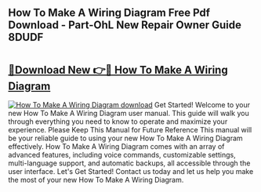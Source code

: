 ## How To Make A Wiring Diagram Free Pdf Download - Part-OhL New Repair Owner Guide 8DUDF

# <h2><a href="http://dfhw17j.blite.top/?on=How+To+Make+A+Wiring+Diagram">🔗Download New 👉🔴 How To Make A Wiring Diagram</a></h2>

[![How To Make A Wiring Diagram download](https://i.imgur.com/lujVjoI.png)](http://dfhw17j.blite.top/?on=How+To+Make+A+Wiring+Diagram)
Get Started! Welcome to your new How To Make A Wiring Diagram user manual. This guide will walk you through everything you need to know to operate and maximize your experience. Please Keep This Manual for Future Reference This manual will be your reliable guide to using your new How To Make A Wiring Diagram effectively. How To Make A Wiring Diagram comes with an array of advanced features, including voice commands, customizable settings, multi-language support, and automatic backups, all accessible through the user interface. Let's Get Started! Contact us today and let us help you make the most of your new How To Make A Wiring Diagram.
